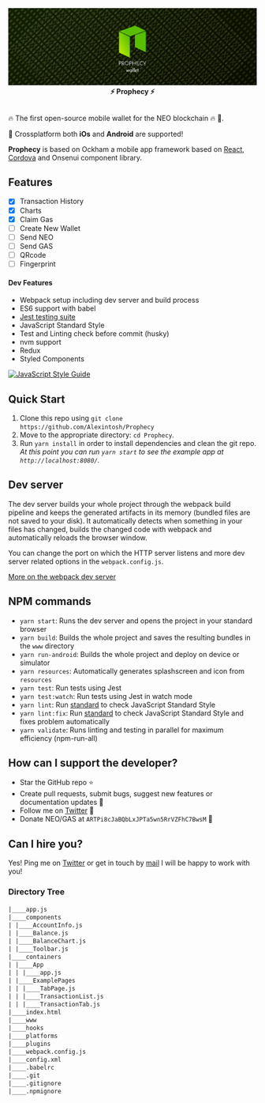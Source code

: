 <img src="https://github.com/Alexintosh/Prophecy/blob/master/logo.jpg?raw=true" alt="Ockham logo">

<div align="center"><strong>⚡ Prophecy ⚡</strong></div>
<br />

🔥 The first open-source mobile wallet for the NEO blockchain 🔥 🏦.

📱 Crossplatform both <b>iOs</b> and <b>Android</b> are supported!

<b>Prophecy</b> is based on Ockham a mobile app framework based on [React](https://facebook.github.io/react/), [Cordova](https://cordova.apache.org/) and Onsenui component library.


## <a name="features"></a>Features

- [X] Transaction History
- [X] Charts
- [X] Claim Gas
- [ ] Create New Wallet
- [ ] Send NEO
- [ ] Send GAS
- [ ] QRcode
- [ ] Fingerprint

#### Dev Features
* Webpack setup including dev server and build process
* ES6 support with babel
* <a href="https://facebook.github.io/jest/docs/">Jest testing suite</a>
* JavaScript Standard Style
* Test and Linting check before commit (husky)
* nvm support
* Redux
* Styled Components

[![JavaScript Style Guide](https://cdn.rawgit.com/standard/standard/master/badge.svg)](https://github.com/standard/standard)


## <a name="start"></a> Quick Start

1. Clone this repo using `git clone https://github.com/Alexintosh/Prophecy`
2. Move to the appropriate directory: `cd Prophecy`.<br />
3. Run `yarn install` in order to install dependencies and clean the git repo.<br />
   *At this point you can run `yarn start` to see the example app at `http://localhost:8080/`.*

## <a name="dev-server"></a>Dev server
The dev server builds your whole project through the webpack build pipeline and keeps the generated artifacts in its memory (bundled files are not saved to your disk). It automatically detects when something in your files has changed, builds the changed code with webpack and automatically reloads the browser window.

You can change the port on which the HTTP server listens and more dev server related options in the `webpack.config.js`.

[More on the webpack dev server](https://webpack.js.org/configuration/dev-server/)

## <a name="npm-commands"></a>NPM commands

* `yarn start`: Runs the dev server and opens the project in your standard browser
* `yarn build`: Builds the whole project and saves the resulting bundles in the `www` directory
* `yarn run-android`: Builds the whole project and deploy on device or simulator
* `yarn resources`: Automatically generates splashscreen and icon from `resources`
* `yarn test`: Run tests using Jest
* `yarn test:watch`: Run tests using Jest in watch mode
* `yarn lint`: Run <a href="https://github.com/standard/standard">standard</a> to check JavaScript Standard Style 
* `yarn lint:fix`: Run <a href="https://github.com/standard/standard">standard</a> to check JavaScript Standard Style and fixes problem automatically
* `yarn validate`: Runs linting and testing in parallel for maximum efficiency (npm-run-all)


## How can I support the developer?
- Star the GitHub repo :star:
- Create pull requests, submit bugs, suggest new features or documentation updates :wrench:
- Follow me on [Twitter](https://twitter.com/alexintosh) :feet:
- Donate NEO/GAS at `ARTPi8cJaBQbLxJPTa5wn5RrVZFhC7BwsM` 🙏

## Can I hire you?
Yes!  Ping me on [Twitter](https://twitter.com/alexintosh) or get in touch by [mail](mailto:alessio.d@gmail.com)
I will be happy to work with you!

### Directory Tree

```
|____app.js
|____components
| |____AccountInfo.js
| |____Balance.js
| |____BalanceChart.js
| |____Toolbar.js
|____containers
| |____App
| | |____app.js
| |____ExamplePages
| | |____TabPage.js
| | |____TransactionList.js
| | |____TransactionTab.js
|____index.html
|____www
|____hooks
|____platforms
|____plugins
|____webpack.config.js
|____config.xml
|____.babelrc
|____.git
|____.gitignore
|____.npmignore
```

<br />
